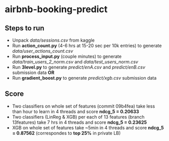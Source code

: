 # airbnb-booking-predict

## Steps to run
- Unpack *data/sessions.csv* from kaggle
- Run **action_count.py** (4-6 hrs at 15-20 sec per 10k entries) to generate *data/user_actions_count.csv*
- Run **process_input.py** (couple minutes) to generate *data/train_users_2_norm.csv* and *data/test_users_norm.csv*
- Run **3level.py** to generate *predict/enA.csv* and *predict/enB.csv* submission data
**OR**
- Run **gradient_boost.py** to generate *predict/xgb.csv* submission data

## Score
- Two classifiers on whole set of features (commit 09b4fea) take less than hour to learn in 4 threads and score **ndcg_5 = 0.20633**
- Two classifiers (LinReg & XGB) per each of 13 features (branch 13features) take 7 hrs in 4 threads and score **ndcg_5 = 0.23625**
- XGB on whole set of features take ~5min in 4 threads and score **ndcg_5 = 0.87562** (correspondes to **top 25%** in private LB)

